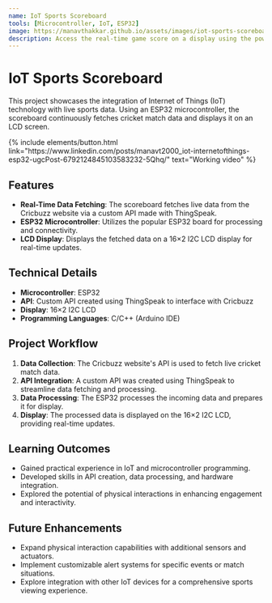 ```yaml
---
name: IoT Sports Scoreboard
tools: [Microcontroller, IoT, ESP32]
image: https://manavthakkar.github.io/assets/images/iot-sports-scoreboard.png
description: Access the real-time game score on a display using the power of IoT! 
---
```

# IoT Sports Scoreboard

This project showcases the integration of Internet of Things (IoT) technology with live sports data. Using an ESP32 microcontroller, the scoreboard continuously fetches cricket match data and displays it on an LCD screen.

<p class="text-center">
{% include elements/button.html link="https://www.linkedin.com/posts/manavt2000_iot-internetofthings-esp32-ugcPost-6792124845103583232-5Qhq/" text="Working video" %}
</p>

## Features

- **Real-Time Data Fetching**: The scoreboard fetches live data from the Cricbuzz website via a custom API made with ThingSpeak.
- **ESP32 Microcontroller**: Utilizes the popular ESP32 board for processing and connectivity.
- **LCD Display**: Displays the fetched data on a 16×2 I2C LCD display for real-time updates.

## Technical Details

- **Microcontroller**: ESP32
- **API**: Custom API created using ThingSpeak to interface with Cricbuzz
- **Display**: 16×2 I2C LCD
- **Programming Languages**: C/C++ (Arduino IDE)

## Project Workflow

1. **Data Collection**: The Cricbuzz website's API is used to fetch live cricket match data.
2. **API Integration**: A custom API was created using ThingSpeak to streamline data fetching and processing.
3. **Data Processing**: The ESP32 processes the incoming data and prepares it for display.
4. **Display**: The processed data is displayed on the 16×2 I2C LCD, providing real-time updates.

## Learning Outcomes

- Gained practical experience in IoT and microcontroller programming.
- Developed skills in API creation, data processing, and hardware integration.
- Explored the potential of physical interactions in enhancing engagement and interactivity.

## Future Enhancements

- Expand physical interaction capabilities with additional sensors and actuators.
- Implement customizable alert systems for specific events or match situations.
- Explore integration with other IoT devices for a comprehensive sports viewing experience.

